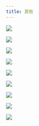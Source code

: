 ```yaml
---
title: 其他
---
```


![](https://oss.kinda.info/image/202303251308965.jpeg)

![](https://oss.kinda.info/image/202303251308903.jpeg)

![](https://oss.kinda.info/image/202303251308593.jpeg)

![](https://oss.kinda.info/image/202303251308368.jpeg)

![](https://oss.kinda.info/image/202303251308849.jpeg)

![](https://oss.kinda.info/image/202303251308300.jpeg)

![](https://oss.kinda.info/image/202303251308933.jpeg)

![](https://oss.kinda.info/image/202303251309213.jpeg)

![](https://oss.kinda.info/image/202303251309062.jpeg)